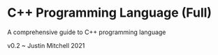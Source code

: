 # C++ Programming Language (Full)
A comprehensive guide to C++ programming language 

v0.2 ~ Justin Mitchell 2021
